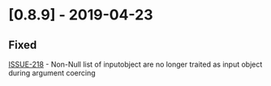 # [0.8.9] - 2019-04-23

## Fixed

[ISSUE-218](https://github.com/dailymotion/tartiflette/issues/218) - Non-Null list of inputobject are no longer traited as input object during argument coercing
